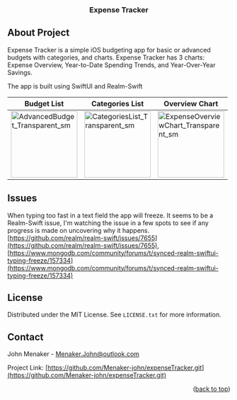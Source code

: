 <div id="top"></div>
<h3 align="center">Expense Tracker</h3>

<!-- About Project -->
## About Project

Expense Tracker is a simple iOS budgeting app for basic or advanced budgets with categories, and charts.
Expense Tracker has 3 charts: Expense Overview, Year-to-Date Spending Trends, and Year-Over-Year Savings.

The app is built using SwiftUI and Realm-Swift

<!-- Image Table -->

| Budget List | Categories List | Overview Chart
| --- | --- | --- |
| <img width="150" alt="AdvancedBudget_Transparent_sm" src="https://user-images.githubusercontent.com/25320915/181866277-9bb43b19-8ccd-4b4e-8f05-20ffaad5da45.png"> | <img width="150" alt="CategoriesList_Transparent_sm" src="https://user-images.githubusercontent.com/25320915/181866348-7ab52825-8eee-44c3-b654-e165acf02a52.png"> | <img width="150" alt="ExpenseOverviewChart_Transparent_sm" src="https://user-images.githubusercontent.com/25320915/181866359-45fae5fb-1788-4d7d-9dfb-49bd776b7222.png"> |


<!-- Issues -->
## Issues
When typing too fast in a text field the app will freeze. It seems to be a Realm-Swift issue, I'm watching the issue in a few spots to see if any progress is made on uncovering why it happens. [https://github.com/realm/realm-swift/issues/7655](https://github.com/realm/realm-swift/issues/7655), [https://www.mongodb.com/community/forums/t/synced-realm-swiftui-typing-freeze/157334](https://www.mongodb.com/community/forums/t/synced-realm-swiftui-typing-freeze/157334)

<!-- LICENSE -->
## License

Distributed under the MIT License. See `LICENSE.txt` for more information.

<!-- CONTACT -->
## Contact

John Menaker - Menaker.John@outlook.com

Project Link: [https://github.com/Menaker-john/expenseTracker.git](https://github.com/Menaker-john/expenseTracker.git)

<p align="right">(<a href="#top">back to top</a>)</p>





